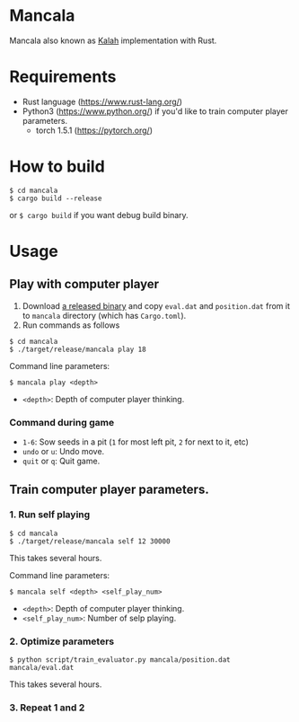 Mancala
====

Mancala also known as [Kalah](https://en.wikipedia.org/wiki/Kalah) implementation with Rust.

# Requirements

- Rust language (https://www.rust-lang.org/)
- Python3 (https://www.python.org/) if you'd like to train computer player parameters.
  - torch 1.5.1 (https://pytorch.org/)

# How to build

```
$ cd mancala
$ cargo build --release
```

or `$ cargo build` if you want debug build binary.

# Usage

## Play with computer player

1. Download [a released binary](../release) and copy `eval.dat` and `position.dat` from it to `mancala` directory (which has `Cargo.toml`).
2. Run commands as follows
```
$ cd mancala
$ ./target/release/mancala play 18
```

Command line parameters:

```
$ mancala play <depth>
```

- `<depth>`: Depth of computer player thinking.

### Command during game

- `1-6`: Sow seeds in a pit (`1` for most left pit, `2` for next to it, etc)
- `undo` or `u`: Undo move.
- `quit` or `q`: Quit game.

## Train computer player parameters.

### 1. Run self playing

```
$ cd mancala
$ ./target/release/mancala self 12 30000
```

This takes several hours.

Command line parameters:

```
$ mancala self <depth> <self_play_num>
```

- `<depth>`: Depth of computer player thinking.
- `<self_play_num>`: Number of selp playing.

### 2. Optimize parameters

```
$ python script/train_evaluator.py mancala/position.dat mancala/eval.dat
```

This takes several hours.

### 3. Repeat 1 and 2
